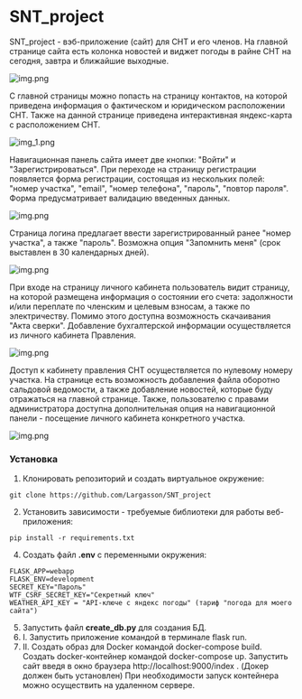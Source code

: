 # SNT_project
SNT_project - вэб-приложение (сайт) для СНТ и его членов. На главной 
странице сайта есть колонка новостей и виджет погоды в райне СНТ на сегодня, 
завтра и ближайшие выходные.

![img.png](REDMEF_IMG/img.png)

С главной страницы можно попасть на страницу контактов, 
на которой приведена информация о фактическом и юридическом расположении СНТ. 
Также на данной странице приведена интерактивная яндекс-карта с расположением СНТ.

![img_1.png](REDMEF_IMG/img_1.png)

Навигационная панель сайта имеет две кнопки: "Войти" и "Зарегистрироваться".
При переходе на страницу регистрации появляется форма регистрации, состоящая 
из нескольких полей: "номер участка", "email", "номер телефона", "пароль", 
"повтор пароля". Форма предусматривает валидацию введенных данных.

![img.png](REDMEF_IMG/reg_img.png)

Страница логина предлагает ввести зарегистрированный ранее "номер участка", 
а также "пароль". Возможна опция "Запомнить меня" (срок выставлен в 30 календарных дней).

![img.png](REDMEF_IMG/login.png)

При входе на страницу личного кабинета пользователь видит страницу, на которой
размещена информация о состоянии его счета: задолжности и/или переплате по 
членским и целевым взносам, а также по электричеству. Помимо этого доступна 
возможность скачаивания "Акта сверки". Добавление бухгалтерской информации 
осуществляется из личного кабинета Правления.

![img.png](REDMEF_IMG/lk.png)

Доступ к кабинету правления СНТ осуществляется по нулевому номеру участка.
На странице есть возможность добавления файла оборотно сальдовой ведомости, 
а также добавление новостей, которые буду отражаться на главной странице.
Также, пользователю с правами администратора доступна дополнительная опция 
на навигационной панели - посещение личного кабинета конкретного участка.

![img.png](REDMEF_IMG/admin_lk.png)

### Установка
1. Клонировать репозиторий и создать виртуальное окружение:
```
git clone https://github.com/Largasson/SNT_project
```
2. Установить зависимости - требуемые библиотеки для работы веб-приложения:
```
pip install -r requirements.txt
```
4. Создать файл __.env__ с переменными окружения: 
```
FLASK_APP=webapp
FLASK_ENV=development
SECRET_KEY="Пароль"
WTF_CSRF_SECRET_KEY="Секретный ключ"
WEATHER_API_KEY = "API-ключе с яндекс погоды" (тариф "погода для моего сайта")
```
5. Запустить файл __create_db.py__ для создания БД.
6. I. Запустить приложение командой в терминале flask run.
6. II. Создать образ для Docker командой docker-compose build. 
Создать docker-контейнер командой docker-compose up. Запустить 
сайт введя в окно браузера http://localhost:9000/index .
(Докер должен быть установлен)
При необходимости запуск контейнера можно осуществить на удаленном сервере.